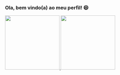 ### Ola, bem vindo(a) ao meu perfil! 😄
 
 
<div>
  <a href="https://github.com/LeoRomeroBR">
  <img height="180em" src="https://github-readme-stats.vercel.app/api?username=817753&show_icons=true&theme=tokyonight&include_all_commits=true&count_private=true"/>
  <img height="180em" src="https://github-readme-stats.vercel.app/api/top-langs/?username=817753&layout=compact&langs_count=6&theme=tokyonight"/>
</div>
<div style="display: inline_block"><br>
  <img align="center" alt="Js"
